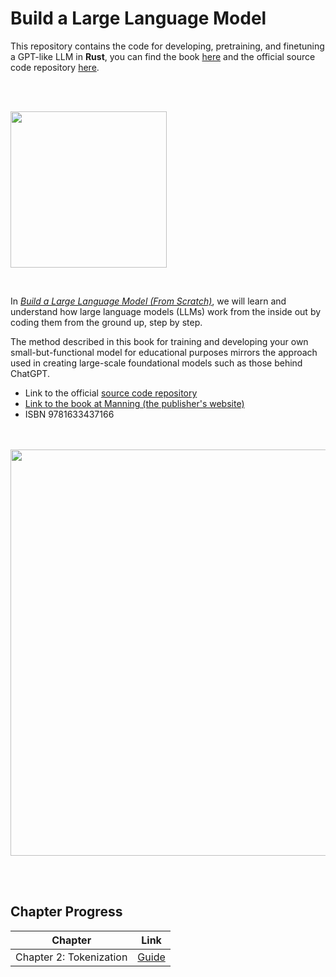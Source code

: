 # Build a Large Language Model

This repository contains the code for developing, pretraining, and finetuning a GPT-like LLM in **Rust**, you can find the book [here](https://amzn.to/4fqvn0D) and the official source code repository [here](https://github.com/rasbt/LLMs-from-scratch).

<br>
<br>

<a href="https://amzn.to/4fqvn0D"><img src="https://sebastianraschka.com/images/LLMs-from-scratch-images/cover.jpg?123" width="250px"></a>

<br>

In [*Build a Large Language Model (From Scratch)*](http://mng.bz/orYv), we will learn and understand how large language models (LLMs) work from the inside out by coding them from the ground up, step by step.

The method described in this book for training and developing your own small-but-functional model for educational purposes mirrors the approach used in creating large-scale foundational models such as those behind ChatGPT.

- Link to the official [source code repository](https://github.com/rasbt/LLMs-from-scratch)
- [Link to the book at Manning (the publisher's website)](http://mng.bz/orYv)
- ISBN 9781633437166

<br><br>
<img src="https://sebastianraschka.com/images/LLMs-from-scratch-images/mental-model.jpg" width="650px">

<br>
&nbsp;

## Chapter Progress

| Chapter | Link |
|---------|------|
| Chapter 2: Tokenization | [Guide](./guide/chatper-02.md) |
